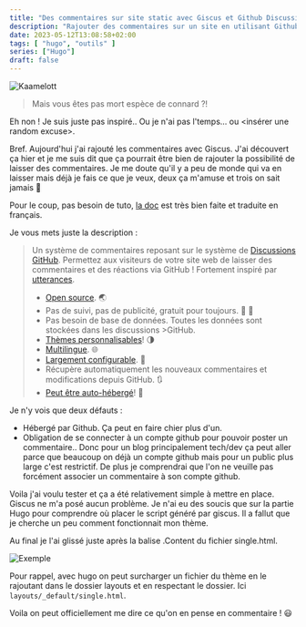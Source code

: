 ```yaml
---
title: "Des commentaires sur site static avec Giscus et Github Discussion"
description: "Rajouter des commentaires sur un site en utilisant Github Discussion avec Giscus en moins de 30 mins"
date: 2023-05-12T13:08:58+02:00
tags: [ "hugo", "outils" ]
series: ["Hugo"]
draft: false
---
```


![Kaamelott](/img/commentaire_giscus_github_discussion/kaamelott2.png)

>Mais vous êtes pas mort espèce de connard ?!

Eh non ! Je suis juste pas inspiré.. Ou je n'ai pas l'temps... ou <insérer une random excuse>.

Bref. Aujourd'hui j'ai rajouté les commentaires avec Giscus. J'ai découvert ça hier et je me suis dit que ça pourrait être bien de rajouter la possibilité de laisser des commentaires.
Je me doute qu'il y a peu de monde qui va en laisser mais déjà je fais ce que je veux, deux ça m'amuse et trois on sait jamais 🙂

Pour le coup, pas besoin de tuto, [la doc](https://giscus.app/fr) est très bien faite et traduite en français.

Je vous mets juste la description :

> Un système de commentaires reposant sur le système de [Discussions GitHub](https://docs.github.com/en/discussions). Permettez aux visiteurs de votre site web de laisser des commentaires et des réactions via GitHub ! Fortement inspiré par [utterances](https://github.com/utterance/utterances).
>
> -   [Open source](https://github.com/giscus/giscus). 🌏
>-   Pas de suivi, pas de publicité, gratuit pour toujours. 📡 🚫
>-   Pas besoin de base de données. Toutes les données sont stockées dans les discussions >GitHub.
>-   [Thèmes personnalisables](https://github.com/giscus/giscus/blob/main/ADVANCED-USAGE.>md#data-theme)! 🌗
>-   [Multilingue](https://github.com/giscus/giscus/blob/main/CONTRIBUTING.>md#adding-localizations). 🌐
>-   [Largement configurable](https://github.com/giscus/giscus/blob/main/ADVANCED-USAGE.md). 🔧
>-   Récupère automatiquement les nouveaux commentaires et modifications depuis GitHub. 🔃
>-   [Peut être auto-hébergé](https://github.com/giscus/giscus/blob/main/SELF-HOSTING.md)! 🤳

Je n'y vois que deux défauts :
- Hébergé par Github. Ça peut en faire chier plus d'un.
- Obligation de se connecter à un compte github pour pouvoir poster un commentaire.. Donc pour un blog principalement tech/dev ça peut aller parce que beaucoup on déjà un compte github mais pour un public plus large c'est restrictif. De plus je comprendrai que l'on ne veuille pas forcément associer un commentaire à son compte github.

Voila j'ai voulu tester et ça a été relativement simple à mettre en place. Giscus ne m'a posé aucun problème. Je n'ai eu des soucis que sur la partie Hugo pour comprendre où placer le script généré par giscus. Il a fallut que je cherche un peu comment fonctionnait mon thème.

Au final je l'ai glissé juste après la balise .Content du fichier single.html.

![Exemple](/img/commentaire_giscus_github_discussion/exemple3.png)

Pour rappel, avec hugo on peut surcharger un fichier du thème en le rajoutant dans le dossier layouts et en respectant le dossier. Ici `layouts/_default/single.html`.

Voila on peut officiellement me dire ce qu'on en pense en commentaire ! 😃